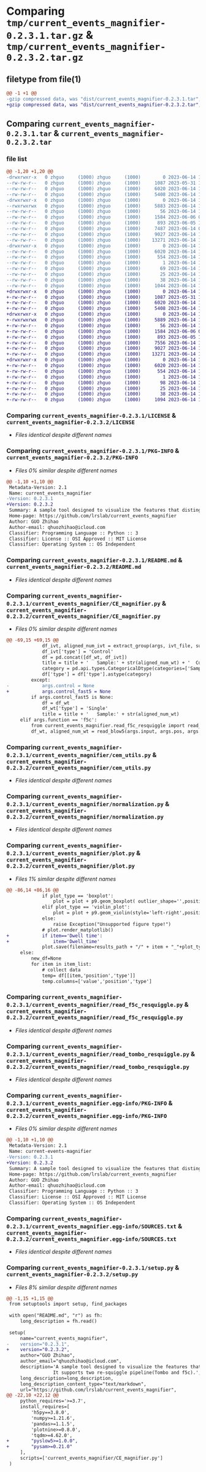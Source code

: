 # Comparing `tmp/current_events_magnifier-0.2.3.1.tar.gz` & `tmp/current_events_magnifier-0.2.3.2.tar.gz`

## filetype from file(1)

```diff
@@ -1 +1 @@
-gzip compressed data, was "dist/current_events_magnifier-0.2.3.1.tar", last modified: Wed Jun 14 11:40:22 2023, max compression
+gzip compressed data, was "dist/current_events_magnifier-0.2.3.2.tar", last modified: Wed Jun 14 11:49:44 2023, max compression
```

## Comparing `current_events_magnifier-0.2.3.1.tar` & `current_events_magnifier-0.2.3.2.tar`

### file list

```diff
@@ -1,20 +1,20 @@
-drwxrwxr-x   0 zhguo     (1000) zhguo     (1000)        0 2023-06-14 11:40:22.711737 current_events_magnifier-0.2.3.1/
--rw-rw-r--   0 zhguo     (1000) zhguo     (1000)     1087 2023-05-31 12:16:43.000000 current_events_magnifier-0.2.3.1/LICENSE
--rw-rw-r--   0 zhguo     (1000) zhguo     (1000)     6020 2023-06-14 11:40:22.707737 current_events_magnifier-0.2.3.1/PKG-INFO
--rw-rw-r--   0 zhguo     (1000) zhguo     (1000)     5408 2023-06-14 11:16:12.000000 current_events_magnifier-0.2.3.1/README.md
-drwxrwxr-x   0 zhguo     (1000) zhguo     (1000)        0 2023-06-14 11:40:22.707737 current_events_magnifier-0.2.3.1/current_events_magnifier/
--rwxrwxrwx   0 zhguo     (1000) zhguo     (1000)     5883 2023-06-14 11:39:50.000000 current_events_magnifier-0.2.3.1/current_events_magnifier/CE_magnifier.py
--rw-rw-r--   0 zhguo     (1000) zhguo     (1000)       56 2023-06-14 11:15:11.000000 current_events_magnifier-0.2.3.1/current_events_magnifier/__init__.py
--rw-rw-r--   0 zhguo     (1000) zhguo     (1000)     1584 2023-06-06 06:49:54.000000 current_events_magnifier-0.2.3.1/current_events_magnifier/cem_utils.py
--rw-rw-r--   0 zhguo     (1000) zhguo     (1000)      893 2023-06-05 13:34:35.000000 current_events_magnifier-0.2.3.1/current_events_magnifier/normalization.py
--rw-rw-r--   0 zhguo     (1000) zhguo     (1000)     7487 2023-06-14 08:32:18.000000 current_events_magnifier-0.2.3.1/current_events_magnifier/plot.py
--rw-rw-r--   0 zhguo     (1000) zhguo     (1000)     9027 2023-06-14 10:46:36.000000 current_events_magnifier-0.2.3.1/current_events_magnifier/read_f5c_resquiggle.py
--rw-rw-r--   0 zhguo     (1000) zhguo     (1000)    13271 2023-06-14 10:46:36.000000 current_events_magnifier-0.2.3.1/current_events_magnifier/read_tombo_resquiggle.py
-drwxrwxr-x   0 zhguo     (1000) zhguo     (1000)        0 2023-06-14 11:40:22.707737 current_events_magnifier-0.2.3.1/current_events_magnifier.egg-info/
--rw-rw-r--   0 zhguo     (1000) zhguo     (1000)     6020 2023-06-14 11:40:22.000000 current_events_magnifier-0.2.3.1/current_events_magnifier.egg-info/PKG-INFO
--rw-rw-r--   0 zhguo     (1000) zhguo     (1000)      554 2023-06-14 11:40:22.000000 current_events_magnifier-0.2.3.1/current_events_magnifier.egg-info/SOURCES.txt
--rw-rw-r--   0 zhguo     (1000) zhguo     (1000)        1 2023-06-14 11:40:22.000000 current_events_magnifier-0.2.3.1/current_events_magnifier.egg-info/dependency_links.txt
--rw-rw-r--   0 zhguo     (1000) zhguo     (1000)       69 2023-06-14 11:40:22.000000 current_events_magnifier-0.2.3.1/current_events_magnifier.egg-info/requires.txt
--rw-rw-r--   0 zhguo     (1000) zhguo     (1000)       25 2023-06-14 11:40:22.000000 current_events_magnifier-0.2.3.1/current_events_magnifier.egg-info/top_level.txt
--rw-rw-r--   0 zhguo     (1000) zhguo     (1000)       38 2023-06-14 11:40:22.711737 current_events_magnifier-0.2.3.1/setup.cfg
--rw-rw-r--   0 zhguo     (1000) zhguo     (1000)     1044 2023-06-14 11:40:18.000000 current_events_magnifier-0.2.3.1/setup.py
+drwxrwxr-x   0 zhguo     (1000) zhguo     (1000)        0 2023-06-14 11:49:44.033876 current_events_magnifier-0.2.3.2/
+-rw-rw-r--   0 zhguo     (1000) zhguo     (1000)     1087 2023-05-31 12:16:43.000000 current_events_magnifier-0.2.3.2/LICENSE
+-rw-rw-r--   0 zhguo     (1000) zhguo     (1000)     6020 2023-06-14 11:49:44.033876 current_events_magnifier-0.2.3.2/PKG-INFO
+-rw-rw-r--   0 zhguo     (1000) zhguo     (1000)     5408 2023-06-14 11:16:12.000000 current_events_magnifier-0.2.3.2/README.md
+drwxrwxr-x   0 zhguo     (1000) zhguo     (1000)        0 2023-06-14 11:49:44.033876 current_events_magnifier-0.2.3.2/current_events_magnifier/
+-rwxrwxrwx   0 zhguo     (1000) zhguo     (1000)     5889 2023-06-14 11:45:23.000000 current_events_magnifier-0.2.3.2/current_events_magnifier/CE_magnifier.py
+-rw-rw-r--   0 zhguo     (1000) zhguo     (1000)       56 2023-06-14 11:15:11.000000 current_events_magnifier-0.2.3.2/current_events_magnifier/__init__.py
+-rw-rw-r--   0 zhguo     (1000) zhguo     (1000)     1584 2023-06-06 06:49:54.000000 current_events_magnifier-0.2.3.2/current_events_magnifier/cem_utils.py
+-rw-rw-r--   0 zhguo     (1000) zhguo     (1000)      893 2023-06-05 13:34:35.000000 current_events_magnifier-0.2.3.2/current_events_magnifier/normalization.py
+-rw-rw-r--   0 zhguo     (1000) zhguo     (1000)     7556 2023-06-14 11:49:38.000000 current_events_magnifier-0.2.3.2/current_events_magnifier/plot.py
+-rw-rw-r--   0 zhguo     (1000) zhguo     (1000)     9027 2023-06-14 10:46:36.000000 current_events_magnifier-0.2.3.2/current_events_magnifier/read_f5c_resquiggle.py
+-rw-rw-r--   0 zhguo     (1000) zhguo     (1000)    13271 2023-06-14 10:46:36.000000 current_events_magnifier-0.2.3.2/current_events_magnifier/read_tombo_resquiggle.py
+drwxrwxr-x   0 zhguo     (1000) zhguo     (1000)        0 2023-06-14 11:49:44.033876 current_events_magnifier-0.2.3.2/current_events_magnifier.egg-info/
+-rw-rw-r--   0 zhguo     (1000) zhguo     (1000)     6020 2023-06-14 11:49:44.000000 current_events_magnifier-0.2.3.2/current_events_magnifier.egg-info/PKG-INFO
+-rw-rw-r--   0 zhguo     (1000) zhguo     (1000)      554 2023-06-14 11:49:44.000000 current_events_magnifier-0.2.3.2/current_events_magnifier.egg-info/SOURCES.txt
+-rw-rw-r--   0 zhguo     (1000) zhguo     (1000)        1 2023-06-14 11:49:44.000000 current_events_magnifier-0.2.3.2/current_events_magnifier.egg-info/dependency_links.txt
+-rw-rw-r--   0 zhguo     (1000) zhguo     (1000)       98 2023-06-14 11:49:44.000000 current_events_magnifier-0.2.3.2/current_events_magnifier.egg-info/requires.txt
+-rw-rw-r--   0 zhguo     (1000) zhguo     (1000)       25 2023-06-14 11:49:44.000000 current_events_magnifier-0.2.3.2/current_events_magnifier.egg-info/top_level.txt
+-rw-rw-r--   0 zhguo     (1000) zhguo     (1000)       38 2023-06-14 11:49:44.033876 current_events_magnifier-0.2.3.2/setup.cfg
+-rw-rw-r--   0 zhguo     (1000) zhguo     (1000)     1094 2023-06-14 11:49:38.000000 current_events_magnifier-0.2.3.2/setup.py
```

### Comparing `current_events_magnifier-0.2.3.1/LICENSE` & `current_events_magnifier-0.2.3.2/LICENSE`

 * *Files identical despite different names*

### Comparing `current_events_magnifier-0.2.3.1/PKG-INFO` & `current_events_magnifier-0.2.3.2/PKG-INFO`

 * *Files 0% similar despite different names*

```diff
@@ -1,10 +1,10 @@
 Metadata-Version: 2.1
 Name: current_events_magnifier
-Version: 0.2.3.1
+Version: 0.2.3.2
 Summary: A sample tool designed to visualize the features that distinguish between two groups of ONT data at the site level.                It supports two re-squiggle pipeline(Tombo and f5c).
 Home-page: https://github.com/lrslab/current_events_magnifier
 Author: GUO Zhihao
 Author-email: qhuozhihao@icloud.com
 Classifier: Programming Language :: Python :: 3
 Classifier: License :: OSI Approved :: MIT License
 Classifier: Operating System :: OS Independent
```

### Comparing `current_events_magnifier-0.2.3.1/README.md` & `current_events_magnifier-0.2.3.2/README.md`

 * *Files identical despite different names*

### Comparing `current_events_magnifier-0.2.3.1/current_events_magnifier/CE_magnifier.py` & `current_events_magnifier-0.2.3.2/current_events_magnifier/CE_magnifier.py`

 * *Files 0% similar despite different names*

```diff
@@ -69,15 +69,15 @@
             df_ivt, aligned_num_ivt = extract_group(args, ivt_file, subsample_num)
             df_ivt['type'] = 'Control'
             df = pd.concat([df_wt, df_ivt])
             title = title + '   Sample:' + str(aligned_num_wt) + '  Control:' + str(aligned_num_ivt)
             category = pd.api.types.CategoricalDtype(categories=['Sample', "Control"], ordered=True)
             df['type'] = df['type'].astype(category)
         except:
-            args.control = None
+            args.control_fast5 = None
         if args.control_fast5 is None:
             df = df_wt
             df_wt['type'] = 'Single'
             title = title + '   Sample:' + str(aligned_num_wt)
     elif args.function == 'f5c':
         from current_events_magnifier.read_f5c_resquiggle import read_blow5
         df_wt, aligned_num_wt = read_blow5(args.input, args.pos, args.len, args.chrom, args.strand, subsample_num)
```

### Comparing `current_events_magnifier-0.2.3.1/current_events_magnifier/cem_utils.py` & `current_events_magnifier-0.2.3.2/current_events_magnifier/cem_utils.py`

 * *Files identical despite different names*

### Comparing `current_events_magnifier-0.2.3.1/current_events_magnifier/normalization.py` & `current_events_magnifier-0.2.3.2/current_events_magnifier/normalization.py`

 * *Files identical despite different names*

### Comparing `current_events_magnifier-0.2.3.1/current_events_magnifier/plot.py` & `current_events_magnifier-0.2.3.2/current_events_magnifier/plot.py`

 * *Files 1% similar despite different names*

```diff
@@ -86,14 +86,16 @@
             if plot_type == 'boxplot':
                 plot = plot + p9.geom_boxplot( outlier_shape='',position=p9.position_dodge(0.9),size=0.25)
             elif plot_type == 'violin_plot':
                 plot = plot + p9.geom_violin(style='left-right',position=p9.position_dodge(0),color='none',width=1.5)
             else:
                 raise Exception("Unsupported figure type!")
             # plot.render_matplotlib()
+            if item=='Dwell time':
+                item='Dwell_time'
             plot.save(filename=results_path + "/" + item + "_"+plot_type+".pdf", dpi=300)
     else:
         new_df=None
         for item in item_list:
             # collect data
             temp= df[[item,'position','type']]
             temp.columns=['value','position','type']
```

### Comparing `current_events_magnifier-0.2.3.1/current_events_magnifier/read_f5c_resquiggle.py` & `current_events_magnifier-0.2.3.2/current_events_magnifier/read_f5c_resquiggle.py`

 * *Files identical despite different names*

### Comparing `current_events_magnifier-0.2.3.1/current_events_magnifier/read_tombo_resquiggle.py` & `current_events_magnifier-0.2.3.2/current_events_magnifier/read_tombo_resquiggle.py`

 * *Files identical despite different names*

### Comparing `current_events_magnifier-0.2.3.1/current_events_magnifier.egg-info/PKG-INFO` & `current_events_magnifier-0.2.3.2/current_events_magnifier.egg-info/PKG-INFO`

 * *Files 0% similar despite different names*

```diff
@@ -1,10 +1,10 @@
 Metadata-Version: 2.1
 Name: current-events-magnifier
-Version: 0.2.3.1
+Version: 0.2.3.2
 Summary: A sample tool designed to visualize the features that distinguish between two groups of ONT data at the site level.                It supports two re-squiggle pipeline(Tombo and f5c).
 Home-page: https://github.com/lrslab/current_events_magnifier
 Author: GUO Zhihao
 Author-email: qhuozhihao@icloud.com
 Classifier: Programming Language :: Python :: 3
 Classifier: License :: OSI Approved :: MIT License
 Classifier: Operating System :: OS Independent
```

### Comparing `current_events_magnifier-0.2.3.1/current_events_magnifier.egg-info/SOURCES.txt` & `current_events_magnifier-0.2.3.2/current_events_magnifier.egg-info/SOURCES.txt`

 * *Files identical despite different names*

### Comparing `current_events_magnifier-0.2.3.1/setup.py` & `current_events_magnifier-0.2.3.2/setup.py`

 * *Files 8% similar despite different names*

```diff
@@ -1,15 +1,15 @@
 from setuptools import setup, find_packages
 
 with open("README.md", "r") as fh:
     long_description = fh.read()
 
 setup(
     name="current_events_magnifier",
-    version="0.2.3.1",
+    version="0.2.3.2",
     author="GUO Zhihao",
     author_email="qhuozhihao@icloud.com",
     description='A sample tool designed to visualize the features that distinguish between two groups of ONT data at the site level.\
                 It supports two re-squiggle pipeline(Tombo and f5c).',
     long_description=long_description,
     long_description_content_type="text/markdown",
     url="https://github.com/lrslab/current_events_magnifier",
@@ -22,10 +22,12 @@
     python_requires='>=3.7',
     install_requires=[
         'h5py==3.8.0',
         'numpy>=1.21.6',
         'pandas>=1.1.5',
         'plotnine>=0.8.0',
         'tqdm>=4.62.0',
+        "pyslow5>=1.0.0",
+        "pysam>=0.21.0"
     ],
     scripts=['current_events_magnifier/CE_magnifier.py']
 )
```

